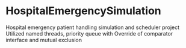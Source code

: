 # HospitalEmergencySimulation
Hospital emergency patient handling simulation and scheduler project <br>
Utilized named threads, priority queue with Override of comparator interface and mutual exclusion <br>

